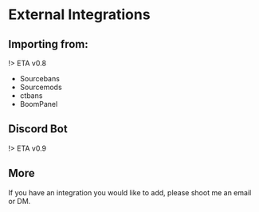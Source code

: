 # External Integrations
## Importing from:

!> ETA v0.8

- Sourcebans
- Sourcemods
- ctbans
- BoomPanel

## Discord Bot

!\> ETA v0.9


## More
If you have an integration you would like to add, please shoot me an email or DM.